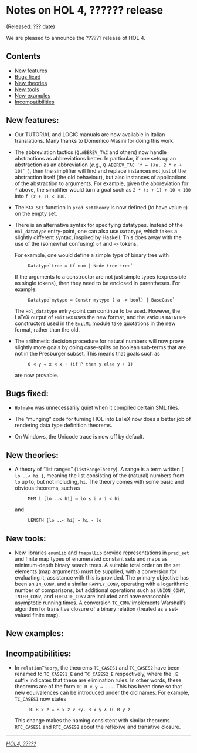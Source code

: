 <!-- search and replace ?????? strings corresponding to release name -->
<!-- indent code within bulleted lists to column 11 -->
Notes on HOL 4, ?????? release
====================================

(Released: ??? date)

We are pleased to announce the ?????? release of HOL 4.

Contents
--------

-   [New features](#new-features)
-   [Bugs fixed](#bugs-fixed)
-   [New theories](#new-theories)
-   [New tools](#new-tools)
-   [New examples](#new-examples)
-   [Incompatibilities](#incompatibilities)

New features:
-------------

* Our TUTORIAL and LOGIC manuals are now available in Italian translations.  Many thanks to Domenico Masini for doing this work.

* The abbreviation tactics (`Q.ABBREV_TAC` and others) now handle abstractions as abbreviations better.  In particular, if one sets up an abstraction as an abbreviation (*e.g.*, ``Q.ABBREV_TAC `f = (λn. 2 * n + 10)` ``), then the simplifier will find and replace instances not just of the abstraction itself (the old behaviour), but also instances of applications of the abstraction to arguments.  For example, given the abbreviation for `f` above, the simplifier would turn a goal such as `2 * (z + 1) + 10 < 100` into `f (z + 1) < 100`.

* The `MAX_SET` function in `pred_setTheory` is now defined (to have value `0`) on the empty set.

* There is an alternative syntax for specifying datatypes.  Instead of the `Hol_datatype` entry-point, one can also use `Datatype`, which takes a slightly different syntax, inspired by Haskell.  This does away with the use of the (somewhat confusing) `of` and `=>` tokens.

  For example, one would define a simple type of binary tree with

           Datatype`tree = Lf num | Node tree tree`

  If the arguments to a constructor are not just simple types (expressible as single tokens), then they need to be enclosed in parentheses.  For example:

           Datatype`mytype = Constr mytype ('a -> bool) | BaseCase`

  The `Hol_datatype` entry-point can continue to be used.  However, the LaTeX output of `EmitTeX` uses the new format, and the various `DATATYPE` constructors used in the `EmitML` module take quotations in the new format, rather than the old.

* The arithmetic decision procedure for natural numbers will now prove slightly more goals by doing case-splits on boolean sub-terms that are not in the Presburger subset.  This means that goals such as

           0 < y ⇒ x < x + (if P then y else y + 1)

   are now provable.


Bugs fixed:
-----------

* `Holmake` was unnecessarily quiet when it compiled certain SML files.

* The “munging” code for turning HOL into LaTeX now does a better job of rendering data type definition theorems.

* On Windows, the Unicode trace is now off by default.

New theories:
-------------

* A theory of “list ranges” (`listRangeTheory`).  A range is a term written `[ lo ..< hi ]`, meaning the list consisting of the (natural) numbers from `lo` up to, but not including, `hi`.  The theory comes with some basic and obvious theorems, such as

           MEM i [lo ..< hi] ⇔ lo ≤ i ∧ i < hi

   and

           LENGTH [lo ..< hi] = hi - lo

New tools:
----------

- New libraries `enumLib` and `fmapalLib` provide representations in `pred_set` and finite map types of enumerated constant sets and maps as minimum-depth binary search trees. A suitable total order on the set elements (map arguments) must be supplied, with a conversion for evaluating it; assistance with this is provided. The primary objective has been an `IN_CONV`, and a similar `FAPPLY_CONV`, operating with a logarithmic number of comparisons, but additional operations such as `UNION_CONV`, `INTER_CONV`, and `FUPDATE_CONV` are included and have reasonable asymptotic running times. A conversion `TC_CONV` implements Warshall’s algorithm for transitive closure of a binary relation (treated as a set-valued finite map).


New examples:
-------------

Incompatibilities:
------------------

- In `relationTheory`, the theorems `TC_CASES1` and `TC_CASES2` have been renamed to `TC_CASES1_E` and `TC_CASES2_E` respectively, where the `_E` suffix indicates that these are elimination rules.  In other words, these theorems are of the form `TC R x y ⇒ ...`.  This has been done so that new equivalences can be introduced under the old names.  For example, `TC_CASES1` now states

           TC R x z ⇔ R x z ∨ ∃y. R x y ∧ TC R y z

   This change makes the naming consistent with similar theorems `RTC_CASES1` and `RTC_CASES2` about the reflexive and transitive closure.

* * * * *

*[HOL4, ?????](http://hol.sourceforge.net)*
